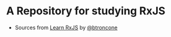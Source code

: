# A Repository for studying RxJS

* Sources from [Learn RxJS](https://www.learnrxjs.io/) by [@btroncone](https://twitter.com/BTroncone)
